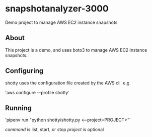 # snapshotanalyzer-3000

Demo project to manage AWS EC2 instance snapshots

## About

This project is a demo, and uses boto3 to  manage AWS EC2 instance snapshots.

## Configuring

shotty uses the configuration file created by the AWS cli. e.g.

'aws configure --profile shotty'

## Running

'pipenv run "python shotty/shotty.py <command> <--project=PROJECT>"'

*command* is list, start, or stop
*project* is optional
